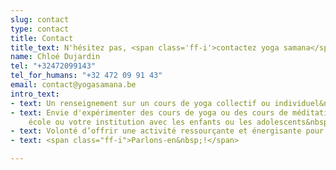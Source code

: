 ```yaml
---
slug: contact
type: contact
title: Contact
title_text: N'hésitez pas, <span class='ff-i'>contactez yoga samana</span>
name: Chloé Dujardin
tel: "+32472099143"
tel_for_humans: "+32 472 09 91 43"
email: contact@yogasamana.be
intro_text:
- text: Un renseignement sur un cours de yoga collectif ou individuel&nbsp;?
- text: Envie d'expérimenter des cours de yoga ou des cours de méditation dans votre
    école ou votre institution avec les enfants ou les adolescents&nbsp;?
- text: Volonté d’offrir une activité ressourçante et énergisante pour votre équipe&nbsp;?
- text: <span class="ff-i">Parlons-en&nbsp;!</span>

---
```

